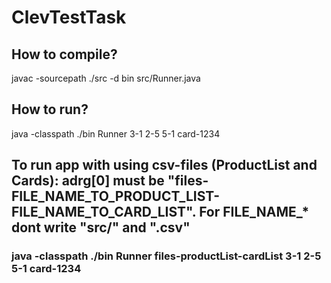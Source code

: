 # ClevTestTask

##  How to compile?
javac -sourcepath ./src -d bin src/Runner.java

##  How to run?
java -classpath ./bin Runner 3-1 2-5 5-1 card-1234

## To run app with using csv-files (ProductList and Cards): adrg[0] must be "files-FILE_NAME_TO_PRODUCT_LIST-FILE_NAME_TO_CARD_LIST". For FILE_NAME_* dont write "src/" and ".csv"
### java -classpath ./bin Runner files-productList-cardList 3-1 2-5 5-1 card-1234 
